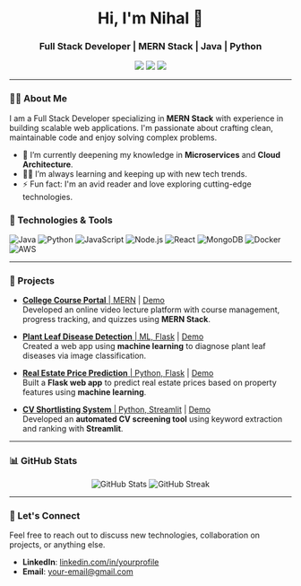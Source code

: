 <h1 align="center">Hi, I'm Nihal 👋</h1>
<h3 align="center">Full Stack Developer | MERN Stack | Java | Python</h3>

<p align="center">
  <a href="https://github.com/nihalsathawane2003"><img src="https://img.shields.io/github/followers/your-username?label=Follow&style=social"></a>
  <a href="https://linkedin.com/in/nihal-sathawane"><img src="https://img.shields.io/badge/-LinkedIn-blue?style=flat-square&logo=Linkedin&logoColor=white"></a>
  <a href="mailto:nihalsathawane2003@gmail.com"><img src="https://img.shields.io/badge/-Gmail-red?style=flat-square&logo=Gmail&logoColor=white"></a>
</p>

---

### 👨‍💻 About Me

I am a Full Stack Developer specializing in **MERN Stack** with experience in building scalable web applications. I'm passionate about crafting clean, maintainable code and enjoy solving complex problems.

- 🌱 I’m currently deepening my knowledge in **Microservices** and **Cloud Architecture**.
- 🧑‍💻 I’m always learning and keeping up with new tech trends.
- ⚡ Fun fact: I'm an avid reader and love exploring cutting-edge technologies.

### 🔧 Technologies & Tools

![Java](https://img.shields.io/badge/-Java-333333?style=flat&logo=java)
![Python](https://img.shields.io/badge/-Python-333333?style=flat&logo=python)
![JavaScript](https://img.shields.io/badge/-JavaScript-333333?style=flat&logo=javascript)
![Node.js](https://img.shields.io/badge/-Node.js-333333?style=flat&logo=node.js)
![React](https://img.shields.io/badge/-React-333333?style=flat&logo=react)
![MongoDB](https://img.shields.io/badge/-MongoDB-333333?style=flat&logo=mongodb)
![Docker](https://img.shields.io/badge/-Docker-333333?style=flat&logo=docker)
![AWS](https://img.shields.io/badge/-AWS-333333?style=flat&logo=amazon-aws)

---

### 🚀 Projects

- [**College Course Portal** | MERN](https://github.com/your-username/college-course-portal) | [Demo](https://college-course-portal-demo.com)  
  Developed an online video lecture platform with course management, progress tracking, and quizzes using **MERN Stack**.

- [**Plant Leaf Disease Detection** | ML, Flask](https://github.com/your-username/plant-leaf-disease-detection) | [Demo](https://plant-leaf-detection-demo.com)  
  Created a web app using **machine learning** to diagnose plant leaf diseases via image classification.

- [**Real Estate Price Prediction** | Python, Flask](https://github.com/your-username/real-estate-price-prediction) | [Demo](https://real-estate-price-prediction-demo.com)  
  Built a **Flask web app** to predict real estate prices based on property features using **machine learning**.

- [**CV Shortlisting System** | Python, Streamlit](https://github.com/your-username/cv-shortlisting-system) | [Demo](https://cv-shortlisting-demo.com)  
  Developed an **automated CV screening tool** using keyword extraction and ranking with **Streamlit**.

---

### 📊 GitHub Stats

<p align="center">
  <img src="https://github-readme-stats.vercel.app/api?username=your-username&show_icons=true&theme=default&count_private=true" alt="GitHub Stats">
  <img src="https://github-readme-streak-stats.herokuapp.com/?user=your-username&theme=default" alt="GitHub Streak">
</p>

---

### 🤝 Let's Connect

Feel free to reach out to discuss new technologies, collaboration on projects, or anything else.

- **LinkedIn**: [linkedin.com/in/yourprofile](https://linkedin.com/in/yourprofile)
- **Email**: [your-email@gmail.com](mailto:your-email@gmail.com)
